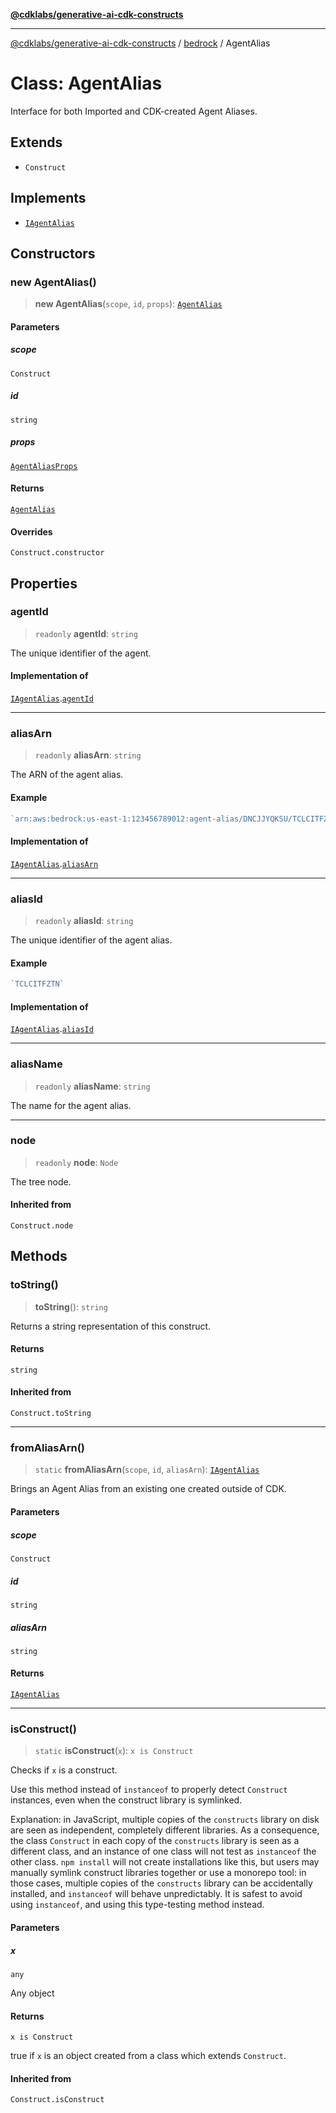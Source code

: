 [**@cdklabs/generative-ai-cdk-constructs**](../../../README.md)

***

[@cdklabs/generative-ai-cdk-constructs](../../../README.md) / [bedrock](../README.md) / AgentAlias

# Class: AgentAlias

Interface for both Imported and CDK-created Agent Aliases.

## Extends

- `Construct`

## Implements

- [`IAgentAlias`](../interfaces/IAgentAlias.md)

## Constructors

### new AgentAlias()

> **new AgentAlias**(`scope`, `id`, `props`): [`AgentAlias`](AgentAlias.md)

#### Parameters

##### scope

`Construct`

##### id

`string`

##### props

[`AgentAliasProps`](../interfaces/AgentAliasProps.md)

#### Returns

[`AgentAlias`](AgentAlias.md)

#### Overrides

`Construct.constructor`

## Properties

### agentId

> `readonly` **agentId**: `string`

The unique identifier of the agent.

#### Implementation of

[`IAgentAlias`](../interfaces/IAgentAlias.md).[`agentId`](../interfaces/IAgentAlias.md#agentid)

***

### aliasArn

> `readonly` **aliasArn**: `string`

The ARN of the agent alias.

#### Example

```ts
`arn:aws:bedrock:us-east-1:123456789012:agent-alias/DNCJJYQKSU/TCLCITFZTN`
```

#### Implementation of

[`IAgentAlias`](../interfaces/IAgentAlias.md).[`aliasArn`](../interfaces/IAgentAlias.md#aliasarn)

***

### aliasId

> `readonly` **aliasId**: `string`

The unique identifier of the agent alias.

#### Example

```ts
`TCLCITFZTN`
```

#### Implementation of

[`IAgentAlias`](../interfaces/IAgentAlias.md).[`aliasId`](../interfaces/IAgentAlias.md#aliasid)

***

### aliasName

> `readonly` **aliasName**: `string`

The name for the agent alias.

***

### node

> `readonly` **node**: `Node`

The tree node.

#### Inherited from

`Construct.node`

## Methods

### toString()

> **toString**(): `string`

Returns a string representation of this construct.

#### Returns

`string`

#### Inherited from

`Construct.toString`

***

### fromAliasArn()

> `static` **fromAliasArn**(`scope`, `id`, `aliasArn`): [`IAgentAlias`](../interfaces/IAgentAlias.md)

Brings an Agent Alias from an existing one created outside of CDK.

#### Parameters

##### scope

`Construct`

##### id

`string`

##### aliasArn

`string`

#### Returns

[`IAgentAlias`](../interfaces/IAgentAlias.md)

***

### isConstruct()

> `static` **isConstruct**(`x`): `x is Construct`

Checks if `x` is a construct.

Use this method instead of `instanceof` to properly detect `Construct`
instances, even when the construct library is symlinked.

Explanation: in JavaScript, multiple copies of the `constructs` library on
disk are seen as independent, completely different libraries. As a
consequence, the class `Construct` in each copy of the `constructs` library
is seen as a different class, and an instance of one class will not test as
`instanceof` the other class. `npm install` will not create installations
like this, but users may manually symlink construct libraries together or
use a monorepo tool: in those cases, multiple copies of the `constructs`
library can be accidentally installed, and `instanceof` will behave
unpredictably. It is safest to avoid using `instanceof`, and using
this type-testing method instead.

#### Parameters

##### x

`any`

Any object

#### Returns

`x is Construct`

true if `x` is an object created from a class which extends `Construct`.

#### Inherited from

`Construct.isConstruct`
